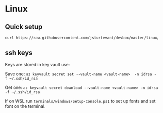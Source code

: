 # Linux

## Quick setup

```bash
curl https://raw.githubusercontent.com/jsturtevant/devbox/master/linux/init.sh | sudo bash
```

## ssh keys

Keys are stored in key vault use:

Save one: `az keyvault secret set --vault-name <vault-name>  -n idrsa -f ~/.ssh/id_rsa`

Get one: `az keyvault secret download --vault-name <vault-name> -n idrsa -f ~/.ssh/id_rsa`


If on WSL  run `terminals/windows/Setup-Console.ps1` to set up fonts and set font on the terminal.
